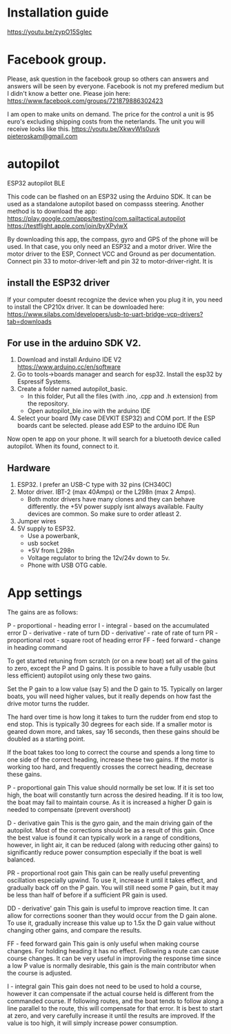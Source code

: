 # Installation guide
https://youtu.be/zypO15Sglec

# Facebook group.
Please, ask question in the facebook group so others can answers and answers will be seen by everyone. Facebook is not my prefered medium but I didn't know a better one. Please join here: https://www.facebook.com/groups/721879886302423

I am open to make units on demand. The price for the control a unit is 95 euro's excluding shipping costs from the neterlands. The unit you will receive looks like this. https://youtu.be/XkwvWls0uvk
pieteroskam@gmail.com


# autopilot
ESP32 autopilot BLE

This code can be flashed on an ESP32 using the Arduino SDK.
It can be used as a standalone autopilot based on compasss steering. Another method is to download the app:
https://play.google.com/apps/testing/com.sailtactical.autopilot
https://testflight.apple.com/join/byXPylwX

By downloading this app, the compass, gyro and GPS of the phone will be used. In that case, you only need an ESP32 and a motor driver. Wire the motor driver to the ESP, Connect VCC and Ground as per documentation. Connect pin 33 to motor-driver-left and pin 32 to motor-driver-right. It is

## install the ESP32 driver
If your computer doesnt recognize the device when you plug it in, you need to install the CP210x driver. It can be downloaded here:
https://www.silabs.com/developers/usb-to-uart-bridge-vcp-drivers?tab=downloads



## For use in the arduino SDK V2. 

1. Download and install Arduino IDE V2 https://www.arduino.cc/en/software
2. Go to tools->boards manager and search for esp32. Install the esp32 by Espressif Systems.
3. Create a folder named autopilot_basic.
   - In this folder, Put all the files (with .ino, .cpp and .h extension) from the repository.
   - Open autopilot_ble.ino with the arduino IDE
4. Select your board (My case DEVKIT ESP32) and COM port. If the ESP boards cant be selected. please add ESP to the arduino IDE
Run

Now open te app on your phone. It will search for a bluetooth device called autopilot. When its found, connect to it.

## Hardware
1. ESP32. I prefer an USB-C type with 32 pins (CH340C)
2. Motor driver. IBT-2 (max 40Amps) or the L298n (max 2 Amps).
   - Both motor drivers have many clones and they can behave differently. the +5V power supply isnt always available. Faulty devices are common. So make sure to order atleast 2. 
4. Jumper wires
5. 5V supply to ESP32.
   - Use a powerbank,
   - usb socket
   - +5V from L298n
   - Voltage regulator to bring the 12v/24v down to 5v.
   - Phone with USB OTG cable.  
  


# App settings 

The gains are as follows:

P - proportional - heading error
I - integral - based on the accumulated error
D - derivative - rate of turn
DD - derivative' - rate of rate of turn
PR - proportional root - square root of heading error
FF - feed forward - change in heading command


To get started retuning from scratch (or on a new boat) set all of the gains to zero, except the P and D gains. It is possible to have a fully usable (but less efficient) autopilot using only these two gains.

Set the P gain to a low value (say 5) and the D gain to 15. Typically on larger boats, you will need higher values, but it really depends on how fast the drive motor turns the rudder.

The hard over time is how long it takes to turn the rudder from end stop to end stop. This is typically 30 degrees for each side. If a smaller motor is geared down more, and takes, say 16 seconds, then these gains should be doubled  as a starting point.

If the boat takes too long to correct the course and spends a long time to one side of the correct heading, increase these two gains. If the motor is working too hard, and frequently crosses the correct heading, decrease these gains.

P - proportional gain This value should normally be set low. If it is set too high, the boat will constantly turn across the desired heading. If it is too low, the boat may fail to maintain course. As it is increased a higher D gain is needed to compensate (prevent overshoot)

D - derivative gain This is the gyro gain, and the main driving gain of the autopilot. Most of the corrections should be as a result of this gain. Once the best value is found it can typically work in a range of conditions, however, in light air, it can be reduced (along with reducing other gains) to significantly reduce power consumption especially if the boat is well balanced.

PR - proportional root gain This gain can be really useful preventing oscillation especially upwind. To use it, increase it until it takes effect, and gradually back off on the P gain. You will still need some P gain, but it may be less than half of before if a sufficient PR gain is used.

DD - derivative' gain This gain is useful to improve reaction time. It can allow for corrections sooner than they would occur from the D gain alone. To use it, gradually increase this value up to 1.5x the D gain value without changing other gains, and compare the results.

FF - feed forward gain This gain is only useful when making course changes. For holding heading it has no effect. Following a route can cause course changes. It can be very useful in improving the response time since a low P value is normally desirable, this gain is the main contributor when the course is adjusted.

I - integral gain This gain does not need to be used to hold a course, however it can compensate if the actual course held is different from the commanded course. If following routes, and the boat tends to follow along a line parallel to the route, this will compensate for that error. It is best to start at zero, and very carefully increase it until the results are improved. If the value is too high, it will simply increase power consumption.
